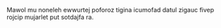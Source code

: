 Mawol mu noneleh ewwurtej poforoz tigina icumofad datul zigauc fivep rojcip mujarlet put sotdajfa ra.